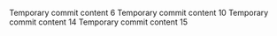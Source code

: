 Temporary commit content 6
Temporary commit content 10
Temporary commit content 14
Temporary commit content 15
